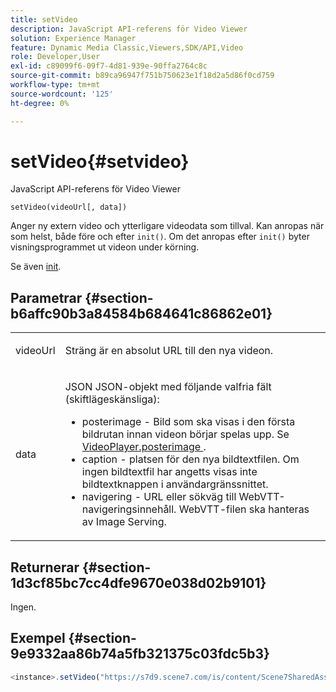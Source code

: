 ```yaml
---
title: setVideo
description: JavaScript API-referens för Video Viewer
solution: Experience Manager
feature: Dynamic Media Classic,Viewers,SDK/API,Video
role: Developer,User
exl-id: c89099f6-09f7-4d81-939e-90ffa2764c8c
source-git-commit: b89ca96947f751b750623e1f18d2a5d86f0cd759
workflow-type: tm+mt
source-wordcount: '125'
ht-degree: 0%

---
```


# setVideo{#setvideo}

JavaScript API-referens för Video Viewer

`setVideo(videoUrl[, data])`

Anger ny extern video och ytterligare videodata som tillval. Kan anropas när som helst, både före och efter `init()`. Om det anropas efter `init()` byter visningsprogrammet ut videon under körning.

Se även [init](../../../c-html5-s7-aem-asset-viewers/c-html5-video-reference/c-html5-video-viewer-20-javascriptapiref/r-html5-video-viewer-20-javascriptapiref-init.md#reference-3b570ba8b35045d6b30fb178c21a66c6).

## Parametrar {#section-b6affc90b3a84584b684641c86862e01}

<table id="table_896DFF34A68A403DB93A6D597461A573"> 
 <tbody> 
  <tr> 
   <td colname="col1"> <p> <span class="codeph"> videoUrl </span> </p> </td> 
   <td colname="col2"> <p><span class="codeph"> Sträng </span> är en absolut URL till den nya videon. </p> </td> 
  </tr> 
  <tr> 
   <td colname="col1"> <p> <span class="codeph"> data </span> </p> </td> 
   <td colname="col2"> <p><span class="codeph"> JSON </span> JSON-objekt med följande valfria fält (skiftlägeskänsliga): </p> <p> 
     <ul id="ul_26121393BC7145FF8A43C05ACCBEFF36"> 
      <li id="li_DA50E073F3D4460CBC34243A2CBCC895"> <span class="codeph"> posterimage </span> - Bild som ska visas i den första bildrutan innan videon börjar spelas upp. Se <a href="../../../c-html5-s7-aem-asset-viewers/c-html5-video-reference/c-html5-video-cmdref/r-html5-video-viewer-conf-attrib-videoplayer-posterimage.md#reference-9739abeeb9f64c02b5d2f7a0d1706103" format="dita" scope="local"> VideoPlayer.posterimage </a>. </li> 
      <li id="li_4659E82D38EB4438AAA04FDEAF21B087"> <span class="codeph"> caption </span> - platsen för den nya bildtextfilen. Om ingen bildtextfil har angetts visas inte bildtextknappen i användargränssnittet. </li> 
      <li id="li_A43A1BAB6B0F4A7981F71408F08F07D1"> <span class="codeph"> navigering </span> - URL eller sökväg till WebVTT-navigeringsinnehåll. WebVTT-filen ska hanteras av Image Serving. </li> 
     </ul> </p> </td> 
  </tr> 
 </tbody> 
</table>

## Returnerar {#section-1d3cf85bc7cc4dfe9670e038d02b9101}

Ingen.

## Exempel {#section-9e9332aa86b74a5fb321375c03fdc5b3}

```javascript {.line-numbers}
<instance>.setVideo("https://s7d9.scene7.com/is/content/Scene7SharedAssets/Glacier_Climber_MP4")
```
